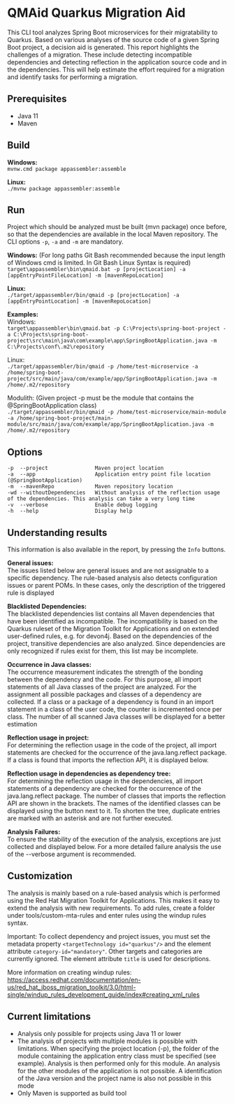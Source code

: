 # QMAid Quarkus Migration Aid

This CLI tool analyzes Spring Boot microservices for their migratability to Quarkus. Based on various analyses of the source code of a given Spring Boot project, a decision aid is generated. This report highlights the challenges of a migration. These include detecting incompatible dependencies and detecting reflection in the application source code and in the dependencies. This will help estimate the effort required for a migration and identify tasks for performing a migration.

## Prerequisites

- Java 11
- Maven

## Build

**Windows:** \
`mvnw.cmd package appassembler:assemble`

**Linux:** \
`./mvnw package appassembler:assemble`

## Run
Project which should be analyzed must be built (mvn package) once before, so that the dependencies are available in the local Maven repository.
The CLI options ```-p```, ```-a``` and ```-m``` are mandatory.

**Windows:** (For long paths Git Bash recommended because the input length of Windows cmd is limited. In Git Bash Linux Syntax is required) <br/>
`target\appassembler\bin\qmaid.bat -p [projectLocation] -a [appEntryPointFileLocation] -m [mavenRepoLocation]`

**Linux:** \
`./target/appassembler/bin/qmaid -p [projectLocation] -a [appEntryPointLocation] -m [mavenRepoLocation]`

**Examples:** \
Windows: <br/>
`target\appassembler\bin\qmaid.bat -p C:\Projects\spring-boot-project -a C:\Projects\spring-boot-project\src\main\java\com\example\app\SpringBootApplication.java -m C:\Projects\conf\.m2\repository`

Linux: <br/>
`./target/appassembler/bin/qmaid -p /home/test-microservice -a /home/spring-boot-project/src/main/java/com/example/app/SpringBootApplication.java -m /home/.m2/repository`

Modulith: (Given project -p must be the module that contains the @SpringBootApplication class) <br/>
`./target/appassembler/bin/qmaid -p /home/test-microservice/main-module -a /home/spring-boot-project/main-module/src/main/java/com/example/app/SpringBootApplication.java -m /home/.m2/repository`

## Options
```
-p  --project               Maven project location
-a  --app                   Application entry point file location (@SpringBootApplication)
-m  --mavenRepo             Maven repository location
-wd --withoutDependencies   Without analysis of the reflection usage of the dependencies. This analysis can take a very long time
-v  --verbose               Enable debug logging
-h  --help                  Display help
```

## Understanding results
This information is also available in the report, by pressing the ```Info``` buttons.

**General issues:** \
The issues listed below are general issues and are not assignable to a specific dependency. The rule-based analysis also detects configuration issues or parent POMs. In these cases, only the description of the triggered rule is displayed

**Blacklisted Dependencies:** \
The blacklisted dependencies list contains all Maven dependencies that have been identified as incompatible. The incompatibility is based on the Quarkus ruleset of the Migration Toolkit for Applications and on extended user-defined rules, e.g. for devon4j. Based on the dependencies of the project, transitive dependencies are also analyzed. Since dependencies are only recognized if rules exist for them, this list may be incomplete.

**Occurrence in Java classes:** \
The occurrence measurement indicates the strength of the bonding between the dependency and the code. For this purpose, all import statements of all Java classes of the project are analyzed. For the assignment all possible packages and classes of a dependency are collected. If a class or a package of a dependency is found in an import statement in a class of the user code, the counter is incremented once per class. The number of all scanned Java classes will be displayed for a better estimation

**Reflection usage in project:** \
For determining the reflection usage in the code of the project, all import statements are checked for the occurrence of the java.lang.reflect package. If a class is found that imports the reflection API, it is displayed below.

**Reflection usage in dependencies as dependency tree:** \
For determining the reflection usage in the dependencies, all import statements of a dependency are checked for the occurrence of the java.lang.reflect package. The number of classes that imports the reflection API are shown in the brackets. The names of the identified classes can be displayed using the button next to it. To shorten the tree, duplicate entries are marked with an asterisk and are not further executed.

**Analysis Failures:** \
To ensure the stability of the execution of the analysis, exceptions are just collected and displayed below. For a more detailed failure analysis the use of the --verbose argument is recommended.

## Customization

The analysis is mainly based on a rule-based analysis which is performed using the Red Hat Migration Toolkit for Applications. This makes it easy to extend the analysis with new requirements. To add rules, create a folder under tools/custom-mta-rules and enter rules using the windup rules syntax.

Important: To collect dependency and project issues, you must set the metadata property ```<targetTechnology id="quarkus"/>``` and the element attribute ```category-id="mandatory"```. Other targets and categories are currently ignored. The element attribute ```title``` is used for descriptions.

More information on creating windup rules:
https://access.redhat.com/documentation/en-us/red_hat_jboss_migration_toolkit/3.0/html-single/windup_rules_development_guide/index#creating_xml_rules

## Current limitations

- Analysis only possible for projects using Java 11 or lower
- The analysis of projects with multiple modules is possible with limitations. When specifying the project location (-p), the folder of the module containing the application entry class must be specified (see example). Analysis is then performed only for this module. An analysis for the other modules of the application is not possible. A identification of the Java version and the project name is also not possible in this mode
- Only Maven is supported as build tool
